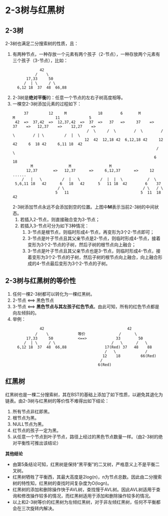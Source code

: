 # 2-3树与红黑树
## 2-3树
2-3树也满足二分搜索树的性质，且：
1. 有两种节点，一种存放一个元素有两个孩子（2-节点），一种存放两个元素有三个孩子（3-节点），比如：
     ```
                 42
               /    \
           17,33     50
          /  | \     / \
       6,12 18  37  48  66,88 
     ```
2. 2-3树是**绝对平衡**的：任意一个节点的左右子树高度相等。
3. 一棵空2-3树添加元素的过程如下：
     ```
          37         12     M              18        6       M           M                  11             5
      42  =>  37,42  =>  12,37,42  =>  37  =>   37   =>     37    =>    37    =>   12,37    =>    12,27    => 
                                      /  \     /  \        /  \        /  \        / | \         /  |  \
                                     12  42  12,18 42  6,12,18 42     12   42     6  18 42     6,11 18  42
                                                                     /  \   
                                                                    6    18 
             M                M                 M
           12,37       =>   12,37      =>     6,12,37      =>     12     ......
         /   |   \         /  |   \         /  |  |  \           /  \
      5,6,11 18   42      6   18   42      5   11 18  42        6    37
                         / \                                   / \   / \  
                        5   11                                5  11  18 42
   
     ```
     2-3树添加节点永远不会添加到空的位置。上图中**M**表示当前2-3树的中间状态。
     1. 若插入2-节点，则直接融合变为3-节点；
     2. 若插入3-节点可分为如下3种情况：
        1. 3-节点是根节点，则临时形成4-节点，再变形为3个2-节点即可；
        2. 3-节点是叶子节点且其父亲节点是2-节点，则临时形成4-节点，接着变形为3个2-节点的子树，然后子树的根节点向上融合；
        3. 3-节点是叶子节点且其父亲节点也是3-节点，则临时形成4-节点，接着变形为3个2-节点的子树，然后子树的根节点向上融合，向上融合形成的4-节点最后变形为3个2-节点的子树。

## 2-3树与红黑树的等价性
1. 任何一棵2-3树都可以转化为一棵红黑树。 
2. 2-节点 <==> 黑色节点
3. 3-节点 <==> **黑色节点与其左孩子红色节点**。由此可知，所有的红色节点都是向左倾斜的。
4. 举例：
    ```
                42                                     42
              /    \             等价               /      \
          17,33     50           <==>             33        50
         /  | \     / \                         /   \      /   \    
      6,12 18  37  48  66,88                 17(Red) 37   48    88
                                             /   \             /
                                            12    18         66(Red)
                                           /
                                          6(Red)
    ```
   
## 红黑树
红黑树也是一棵二分搜索树，其在BST的基础上添加了如下性质，以避免其退化为链表。由2-3树与红黑树的等价性不难得出如下结论：
1. 所有节点非红即黑。
2. 根节点为黑。
3. NULL节点为黑。
4. 红节点的孩子一定为黑。
5. 从任意一个节点到叶子节点，路径上经过的黑色节点数量一样。（由2-3树的绝对平衡性可推出该结论）

**其他结论**
- 由第5条结论可知，红黑树是保持“黑平衡”的二叉树，严格意义上不是平衡二叉树。
- 红黑树牺牲了平衡西，其最大高度是2log(n)，n为节点总数。因此由二分搜索树的特性知，红黑树的查找时间复杂度为O(logn)。
- 红黑树的添加和删除操作快于AVL树，查找慢于AVL树。因此AVL树适用于查询和修改操作较多的情况，而红黑树适用于添加和删除操作较多的情况。
- 以上和2-3树等价的红黑树为左倾红黑树，对于非左倾红黑树，任何不平衡都会在三次旋转内解决。